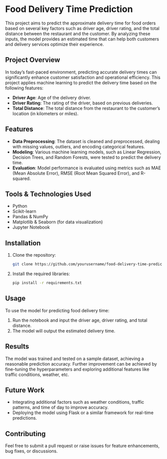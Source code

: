 
# Food Delivery Time Prediction

This project aims to predict the approximate delivery time for food orders based on several key factors such as driver age, driver rating, and the total distance between the restaurant and the customer. By analyzing these inputs, the model provides an estimated time that can help both customers and delivery services optimize their experience.

## Project Overview

In today’s fast-paced environment, predicting accurate delivery times can significantly enhance customer satisfaction and operational efficiency. This project applies machine learning to predict the delivery time based on the following features:
- **Driver Age**: Age of the delivery driver.
- **Driver Rating**: The rating of the driver, based on previous deliveries.
- **Total Distance**: The total distance from the restaurant to the customer’s location (in kilometers or miles).

## Features

- **Data Preprocessing**: The dataset is cleaned and preprocessed, dealing with missing values, outliers, and encoding categorical features.
- **Modeling**: Various machine learning models, such as Linear Regression, Decision Trees, and Random Forests, were tested to predict the delivery time.
- **Evaluation**: Model performance is evaluated using metrics such as MAE (Mean Absolute Error), RMSE (Root Mean Squared Error), and R-squared.

## Tools & Technologies Used

- Python
- Scikit-learn
- Pandas & NumPy
- Matplotlib & Seaborn (for data visualization)
- Jupyter Notebook

## Installation

1. Clone the repository:
    ```bash
    git clone https://github.com/yourusername/food-delivery-time-prediction.git
    ```
2. Install the required libraries:
    ```bash
    pip install -r requirements.txt
    ```

## Usage

To use the model for predicting food delivery time:
1. Run the notebook and input the driver age, driver rating, and total distance.
2. The model will output the estimated delivery time.

## Results

The model was trained and tested on a sample dataset, achieving a reasonable prediction accuracy. Further improvement can be achieved by fine-tuning the hyperparameters and exploring additional features like traffic conditions, weather, etc.

## Future Work

- Integrating additional factors such as weather conditions, traffic patterns, and time of day to improve accuracy.
- Deploying the model using Flask or a similar framework for real-time predictions.

## Contributing

Feel free to submit a pull request or raise issues for feature enhancements, bug fixes, or discussions.
